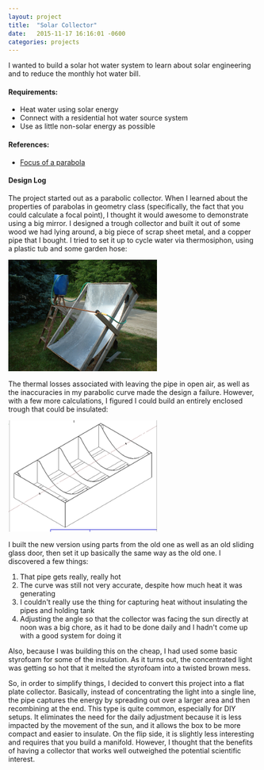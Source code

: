 ```yaml
---
layout: project
title:  "Solar Collector"
date:   2015-11-17 16:16:01 -0600
categories: projects
---
```


I wanted to build a solar hot water system to learn about solar engineering and to reduce the monthly hot water bill.

#### Requirements:

* Heat water using solar energy
* Connect with a residential hot water source system
* Use as little non-solar energy as possible

#### References:

* [Focus of a parabola](http://www.mathwords.com/f/focus_parabola.htm)

#### Design Log
The project started out as a parabolic collector. When I learned about the properties of parabolas in geometry class (specifically, the fact that you could calculate a focal point), I thought it would awesome to demonstrate using a big mirror. I designed a trough collector and built it out of some wood we had lying around, a big piece of scrap sheet metal, and a copper pipe that I bought. I tried to set it up to cycle water via thermosiphon, using a plastic tub and some garden hose:

![](/pictures/TroughProto1.png)

The thermal losses associated with leaving the pipe in open air, as well as the inaccuracies in my parabolic curve made the design a failure. However, with a few more calculations, I figured I could build an entirely enclosed trough that could be insulated:

![](/pictures/CADTrough.png)

I built the new version using parts from the old one as well as an old sliding glass door, then set it up basically the same way as the old one. I discovered a few things:

1. That pipe gets really, really hot
2. The curve was still not very accurate, despite how much heat it was generating
3. I couldn\'t really use the thing for capturing heat without insulating the pipes and holding tank
4. Adjusting the angle so that the collector was facing the sun directly at noon was a big chore, as it had to be done daily and I hadn\'t come up with a good system for doing it

Also, because I was building this on the cheap, I had used some basic styrofoam for some of the insulation. As it turns out, the concentrated light was getting so hot that it melted the styrofoam into a twisted brown mess.

So, in order to simplify things, I decided to convert this project into a flat plate collector. Basically, instead of concentrating the light into a single line, the pipe captures the energy by spreading out over a larger area and then recombining at the end. This type is quite common, especially for DIY setups. It eliminates the need for the daily adjustment because it is less impacted by the movement of the sun, and it allows the box to be more compact and easier to insulate. On the flip side, it is slightly less interesting and requires that you build a manifold. However, I thought that the benefits of having a collector that works well outweighed the potential scientific interest.
